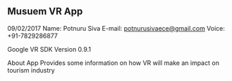 Musuem VR App 
- 

09/02/2017
Name: Potnuru Siva E-mail: potnurusivaece@gmail.com Voice: +91-7829286877

Google VR SDK Version 0.9.1

About App
Provides some information on how VR will make an impact on tourism industry


